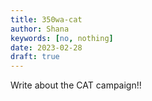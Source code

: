 ```yaml
---
title: 350wa-cat
author: Shana
keywords: [no, nothing]
date: 2023-02-28
draft: true
---
```


Write about the CAT campaign!!

